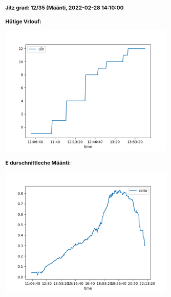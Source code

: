 ### Jitz grad: 12/35 (Määnti, 2022-02-28 14:10:00

### Hütige Vrlouf:
![Graph](Today.png)

### E durschnittleche Määnti:
![Graph](Määnti.png)